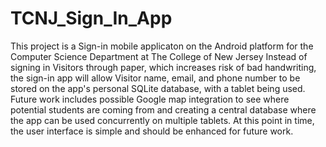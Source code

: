# TCNJ_Sign_In_App

This project is a Sign-in mobile applicaton on the Android platform for the Computer Science Department at The College of New Jersey
Instead of signing in Visitors through paper, which increases risk of bad handwriting, the sign-in app will allow Visitor name,
email, and phone number to be stored on the app's personal SQLite database, with a tablet being used.  Future work includes possible Google map integration
to see where potential students are coming from and creating a central database where the app can be used concurrently on multiple
tablets.  At this point in time, the user interface is simple and should be enhanced for future work.
